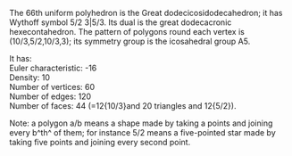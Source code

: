The 66th uniform polyhedron is the Great dodecicosidodecahedron; it has
Wythoff symbol 5/2 3|5/3. Its dual is the great dodecacronic
hexecontahedron. The pattern of polygons round each vertex is
(10/3,5/2,10/3,3); its symmetry group is the icosahedral group A5.

It has:\
 Euler characteristic: -16\
 Density: 10\
 Number of vertices: 60\
 Number of edges: 120\
 Number of faces: 44 (=12{10/3}and 20 triangles and 12{5/2}).

Note: a polygon a/b means a shape made by taking a points and joining
every b^th^ of them; for instance 5/2 means a five-pointed star made by
taking five points and joining every second point.
